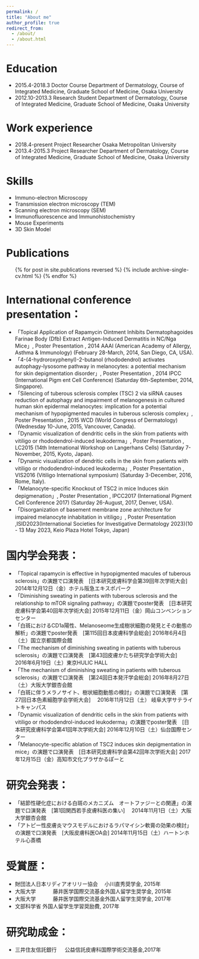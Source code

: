 ```yaml
---
permalink: /
title: "About me"
author_profile: true
redirect_from: 
  - /about/
  - /about.html
---
```


Education
======
* 2015.4-2018.3     Doctor Course
Department of Dermatology, Course of Integrated Medicine, Graduate School of Medicine, Osaka University
* 2012.10-2013.3     Research Student
Department of Dermatology, Course of Integrated Medicine, Graduate School of Medicine, Osaka University

Work experience
======
* 2018.4-present  Project Researcher
Osaka Metropolitan University
* 2013.4-2015.3  Project Researcher
Department of Dermatology, Course of Integrated Medicine, Graduate School of Medicine, Osaka University
  
Skills
======
* Immuno-electron Microscopy 
* Transmission electron microscopy (TEM)
* Scanning electron microscopy (SEM) 
* Immunofluorescence and Immunohistochemistry
* Mouse Experiments
* 3D Skin Model

Publications
======
  <ul>{% for post in site.publications reversed %}
    {% include archive-single-cv.html %}
  {% endfor %}</ul>
  
International conference presentation：
======
* 「Topical Application of Rapamycin Ointment Inhibits Dermatophagoides Farinae Body (Dfb) Extract Antigen-Induced Dermatitis in NC/Nga Mice」, Poster Presentation , 2014 AAAI (American Academy of Allergy, Asthma & Immunology) (February 28-March, 2014, San Diego, CA, USA).
* 「4-(4-hydroroxyphenyl)-2-butanol (rhododendrol) activates autophagy-lysosome pathway in melanocytes: a potential mechanism for skin depigmentation disorder」, Poster Presentation , 2014 IPCC (International Pigm ent Cell Conference) (Saturday 6th-September, 2014, Singapore).
* 「Silencing of tuberous sclerosis complex (TSC) 2 via siRNA causes reduction of autophagy and impairment of melanogenesis in cultured human skin epidermal melanocytes: implication for a potential mechanism of hypopigmented macules in tuberous sclerosis complex」, Poster Presentation , 2015 WCD (World Congress of Dermatology) (Wednesday 10-June, 2015, Vancouver, Canada).
* 「Dynamic visualization of dendritic cells in the skin from patients with vitiligo or rhododendrol-induced leukoderma」, Poster Presentation , LC2015 (14th International Workshop on Langerhans Cells) (Saturday 7-November, 2015, Kyoto, Japan).
* 「Dynamic visualization of dendritic cells in the skin from patients with vitiligo or rhododendrol-induced leukoderma」, Poster Presentation ,　VIS2016 (Vitiligo International symposium) (Saturday 3-December, 2016, Rome, Italy).
* 「Melanocyte-specific Knockout of TSC2 in mice Induces skin depigmenation」, Poster Presentation , IPCC2017 (International Pigment Cell Conference 2017) (Saturday 26-August, 2017, Denver, USA).
* 「Disorganization of basement membrane zone architecture for impaired melanocyte inhabitation in vitiligo」, Poster Presentation ,ISID2023(International Societies for Investigative Dermatology 2023)(10 - 13 May 2023, Keio Plaza Hotel Tokyo, Japan)

国内学会発表：
======
* 「Topical rapamycin is effective in hypopigmented macules of tuberous sclerosis」の演題で口演発表　[日本研究皮膚科学会第39回年次学術大会] 2014年12月12日（金）ホテル阪急エキスポパーク
* 「Diminishing sweating in patients with tuberous sclerosis and the relationship to mTOR signaling pathway」の演題でposter発表　[日本研究皮膚科学会第40回年次学術大会] 2015年12月11日（金）岡山コンベンションセンター
* 「白斑におけるCD1a陽性、Melanoseome生成樹状細胞の発見とその動態の解析」の演題でposter発表　[第115回日本皮膚科学会総会] 2016年6月4日（土）国立京都国際会館
* 「The mechanism of diminishing sweating in patients with tuberous sclerosis」の演題で口演発表　[第43回皮膚かたち研究学会学術大会]　 2016年6月19日（土）東京HULIC HALL　
* 「The mechanism of diminishing sweating in patients with tuberous sclerosis」の演題で口演発表　[第24回日本発汗学会総会] 2016年8月27日（土）大阪大学銀杏会館
* 「白斑に伴うメラノサイト、樹状細胞動態の検討」の演題で口演発表　[第27回日本色素細胞学会学術大会]　 2016年11月12日（土） 岐阜大学サテライトキャンパス
* 「Dynamic visualization of dendritic cells in the skin from patients with vitiligo or rhododendrol-induced leukoderma」の演題でposter発表　[日本研究皮膚科学会第41回年次学術大会] 2016年12月10日（土）仙台国際センター
* 「Melanocyte-specific ablation of TSC2 induces skin depigmentation in mice」の演題で口演発表　[日本研究皮膚科学会第42回年次学術大会] 2017年12月15日（金）高知市文化プラザかるぽーと


研究会発表：
======
* 「結節性硬化症における白斑のメカニズム　オートファジーとの関連」の演題で口演発表　[第1回関西若手皮膚科医の集い] 　2014年11月1日（土）大阪大学銀杏会館
* 「アトピー性皮膚炎マウスモデルにおけるラパマイシン軟膏の効果の検討」の演題で口演発表　[大阪皮膚科医OA会] 2014年11月15日（土）ハートンホテル心斎橋

受賞歴：
======
* 財団法人日本リディアオリリー協会　 小川直秀奨学金, 2015年
* 大阪大学　　　 藤井医学国際交流基金外国人留学生奨学金, 2015年
* 大阪大学　　　 藤井医学国際交流基金外国人留学生奨学金, 2017年
* 文部科学省          外国人留学生学習奨励費, 2017年

研究助成金：
======
* 三井住友信託銀行           　 公益信託皮膚科国際学術交流基金,2017年
